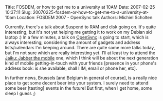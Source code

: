 Title: FOSDEM, or how to get me to a university at 10AM
Date: 2007-02-25 10:37:11
Slug: 20070225-fosdem-or-how-to-get-me-to-a-university-at-10am
Location: FOSDEM 2007 - OpenSync talk
Authors: Michiel Scholten

<p>Currently, there's a talk about Suspend to RAM and disk going on. It's quite interesting, but it's not yet helping me getting it to work on my Debian sid laptop :) In a few minutes, a talk on <a href="http://www.opensync.org/">OpenSync</a> is going to start, which is always interesting, considering the amount of gadgets and address lists/calendars I'm keeping around. There are quite some more talks today, but I'm not sure which are really interesting yet. I'll at least try to attend the <a href="http://www.fosdem.org/2007/schedule/events/jabber_jaiku">Jaiku: Jabber the mobile</a> one, which I think will be about the next generation kind of mobile getting-in-touch with your friends [presence in your phone's address book: is she available, shall I IM, email or phone her, etc].</p>

<p>In further news, Brussels [and Belgium in general of course], is a really nice place to get some decent beer into your system. I surely need to attend some beer [tasting] events in the future! But first, when I get home, some sleep I guess ;)</p>